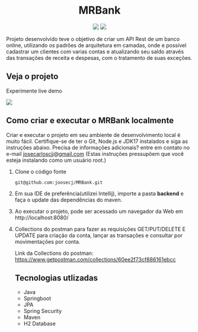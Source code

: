 <h1 align="center">MRBank</h1>

<p align='center'> 
    <img src="https://img.shields.io/badge/Spring_Boot-F2F4F9?style=for-the-badge&logo=spring-boot"/>
    <img src="https://img.shields.io/badge/Java-ED8B00?style=for-the-badge&logo=java&logoColor=white"/>  
</p>    

Projeto desenvolvido teve o objetivo de criar um API Rest de um banco online, utilizando os padrões de arquitetura em camadas, onde e possível cadastrar um clientes com varias contas e atualizando seu saldo através das transações de receita e despesas, com o tratamento de suas exceções.

<h2>Veja o projeto</h2>

Experimente live demo

![](https://i.imgur.com/K7UDxOE.gif)

<h2>Como criar e executar o MRBank localmente</h2>

Criar e executar o projeto em seu ambiente de desenvolvimento local é muito fácil. Certifique-se de ter o Git, Node.js e JDK17 instalados e siga as instruções abaixo. Precisa de informações adicionais? entre em contato no e-mail josecarloscjj@gmail.com 
(Estas instruções pressupõem que você esteja instalando como um usuário root.)

1. Clone o código fonte

   `git@github.com:joosecj/MRBank.git`

4. Em sua IDE de preferência(utilizei Intellij), importe a pasta **backend** e faça o update das dependências do maven.

6. Ao executar o projeto, pode ser acessado um navegador da Web em http://localhost:8080/

7. Collections do postman para fazer as requisições GET/PUT/DELETE E UPDATE para criação da conta, lançar as transações e consultar por movimentações por conta. 

   Link da Collections do postman: https://www.getpostman.com/collections/60ee2f73cf886161ebcc

   
   
   <h2>Tecnologias utlizadas</h2>
   
   - Java
   - Springboot
   - JPA
   - Spring Security
   - Maven
   - H2 Database
   